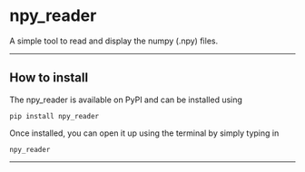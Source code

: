 # npy_reader

A simple tool to read and display the numpy (.npy) files.

--- 

## How to install

The npy_reader is available on PyPI and can be installed using

`pip install npy_reader`

Once installed, you can open it up using the terminal by simply typing in

`npy_reader`

---
